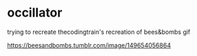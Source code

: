 # occillator
trying to recreate thecodingtrain's recreation of bees&amp;bombs gif

https://beesandbombs.tumblr.com/image/149654056864
